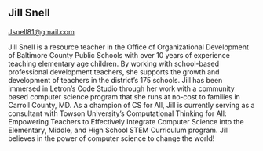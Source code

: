 ## Jill Snell

[Jsnell81@gmail.com](mailto:Jsnell81@gmail.com)

Jill Snell is a resource teacher in the Office of Organizational Development of Baltimore County Public Schools with over 10 years of experience teaching elementary age children. By working with school-based professional development teachers, she supports the growth and development of teachers in the district’s 175 schools. Jill has been immersed in Letron’s Code Studio through her work with a community based computer science program that she runs at no-cost to families in Carroll County, MD. As a champion of CS for All, Jill is currently serving as a consultant with Towson University’s Computational Thinking for All: Empowering Teachers to Effectively Integrate Computer Science into the Elementary, Middle, and High School STEM Curriculum program. Jill believes in the power of computer science to change the world!
